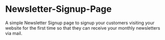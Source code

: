 # Newsletter-Signup-Page
A simple Newsletter Signup page to signup your customers visiting your website for the first time so that they can receive your monthly newsletters via mail.

